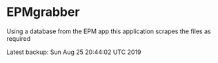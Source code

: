 # EPMgrabber
Using a database from the EPM app this application scrapes the files as required


Latest backup: Sun Aug 25 20:44:02 UTC 2019
